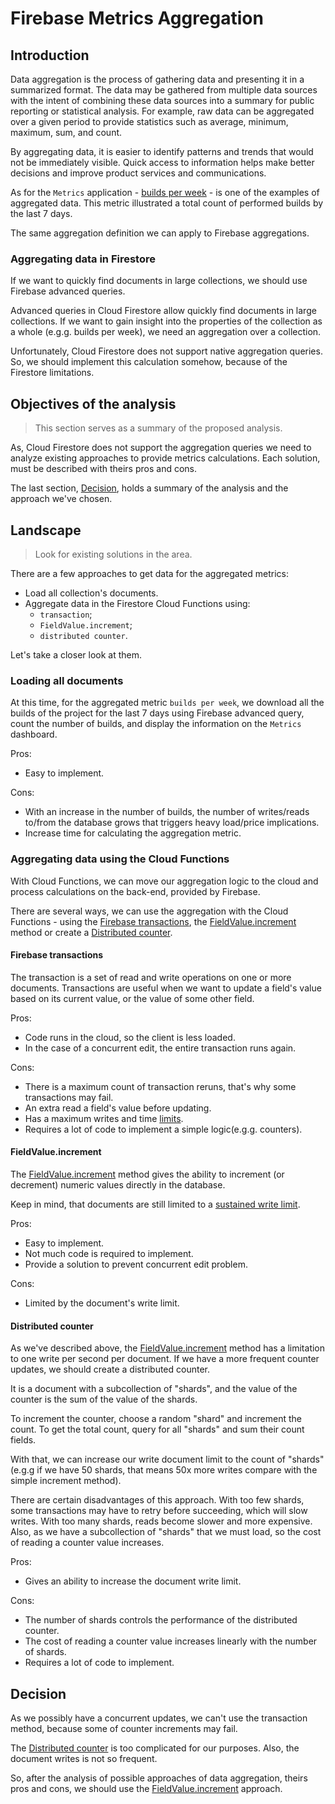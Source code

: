 # Firebase Metrics Aggregation

## Introduction

Data aggregation is the process of gathering data and presenting it in a summarized format. The data may be gathered from multiple data sources with the intent of combining these data sources into a summary for public reporting or statistical analysis. For example, raw data can be aggregated over a given period to provide statistics such as average, minimum, maximum, sum, and count. 

By aggregating data, it is easier to identify patterns and trends that would not be immediately visible. Quick access to information helps make better decisions and improve product services and communications.

As for the `Metrics` application - [builds per week](https://github.com/platform-platform/monorepo/blob/master/docs/05_project_metrics.md#builds-metric) - is one of the examples of aggregated data. This metric illustrated a total count of performed builds by the last 7 days.

The same aggregation definition we can apply to Firebase aggregations.

### Aggregating data in Firestore

If we want to quickly find documents in large collections, we should use Firebase advanced queries. 

Advanced queries in Cloud Firestore allow quickly find documents in large collections. If we want to gain insight into the properties of the collection as a whole (e.g.g. builds per week), we need an aggregation over a collection.

Unfortunately, Cloud Firestore does not support native aggregation queries. So, we should implement this calculation somehow, because of the Firestore limitations.

<!-- Cloud Firestore does not support native aggregation queries. However, we can use [Cloud Functions to easily maintain aggregate information](#aggregating-data-using-the-cloud-functions). -->


## Objectives of the analysis

> This section serves as a summary of the proposed analysis.

As, Cloud Firestore does not support the aggregation queries we need to analyze existing approaches to provide metrics calculations. Each solution, must be described with theirs pros and cons.

The last section, [Decision](#decision), holds a summary of the analysis and the approach we've chosen.

## Landscape

> Look for existing solutions in the area.

There are a few approaches to get data for the aggregated metrics:
- Load all collection's documents.
- Aggregate data in the Firestore Cloud Functions using:
  - `transaction`;
  - `FieldValue.increment`;
  - `distributed counter`.

Let's take a closer look at them.

### Loading all documents

At this time, for the aggregated metric `builds per week`, we download all the builds of the project for the last 7 days using Firebase advanced query, count the number of builds, and display the information on the `Metrics` dashboard.

Pros:
- Easy to implement.

Cons:
- With an increase in the number of builds, the number of writes/reads to/from the database grows that triggers heavy load/price implications.
- Increase time for calculating the aggregation metric.

### Aggregating data using the Cloud Functions

With Cloud Functions, we can move our aggregation logic to the cloud and process calculations on the back-end, provided by Firebase.

There are several ways, we can use the aggregation with the Cloud Functions - using the [Firebase transactions](#firebase-transactions), the [FieldValue.increment](#FieldValue.increment) method or create a [Distributed counter](#distributed-counter).

#### Firebase transactions

The transaction is a set of read and write operations on one or more documents. Transactions are useful when we want to update a field's value based on its current value, or the value of some other field.

Pros:
- Code runs in the cloud, so the client is less loaded.
- In the case of a concurrent edit, the entire transaction runs again.

Cons:
- There is a maximum count of transaction reruns, that's why some transactions may fail.
- An extra read a field's value before updating.
- Has a maximum writes and time [limits](https://firebase.google.com/docs/firestore/quotas#writes_and_transactions).
- Requires a lot of code to implement a simple logic(e.g.g. counters).

#### FieldValue.increment

The [FieldValue.increment](https://firebase.google.com/docs/reference/js/firebase.firestore.FieldValue#static-increment) method gives the ability to increment (or decrement) numeric values directly in the database.

Keep in mind, that documents are still limited to a [sustained write limit](https://firebase.google.com/docs/firestore/quotas#soft_limits).

Pros:
- Easy to implement.
- Not much code is required to implement.
- Provide a solution to prevent concurrent edit problem.

Cons:
- Limited by the document's write limit.

#### Distributed counter

As we've described above, the [FieldValue.increment](#FieldValue.increment) method has a limitation to one write per second per document. If we have a more frequent counter updates, we should create a distributed counter.

It is a document with a subcollection of "shards", and the value of the counter is the sum of the value of the shards. 

To increment the counter, choose a random "shard" and increment the count. To get the total count, query for all "shards" and sum their count fields.

With that, we can increase our write document limit to the count of "shards"(e.g.g if we have 50 shards, that means 50x more writes compare with the simple increment method).

There are certain disadvantages of this approach. With too few shards, some transactions may have to retry before succeeding, which will slow writes. With too many shards, reads become slower and more expensive. Also, as we have a subcollection of "shards" that we must load, so the cost of reading a counter value increases.

Pros:
- Gives an ability to increase the document write limit.

Cons:
- The number of shards controls the performance of the distributed counter.
- The cost of reading a counter value increases linearly with the number of shards.
- Requires a lot of code to implement.

## Decision

As we possibly have a concurrent updates, we can't use the transaction method, because some of counter increments may fail.

The [Distributed counter](#distributed-counter) is too complicated for our purposes. Also, the document writes is not so frequent.

So, after the analysis of possible approaches of data aggregation, theirs pros and cons, we should use the [FieldValue.increment](#FieldValue.increment) approach.

